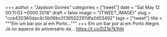 
+++
author = "Jaydson Gomes"
categories = ["tweet"]
date = "Sat May 12 00:11:03 +0000 2018"
draft = false
image = "{TWEET_IMAGE}"
slug = "cce420360dac4c5b06bc0136552297dfa2d03492"
tags = ["tweet"]
title = """Em um bar por aí em Porto..."""
+++
Em um bar por aí em Porto Alegre.
Já no aquece do aniversário da… https://t.co/DZ1e7k1hlh
